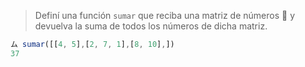 > Definí una función `sumar` que reciba una matriz de números :1234: y devuelva la suma de todos los números de dicha matriz.
>
```javascript
ム sumar([[4, 5],[2, 7, 1],[8, 10],])
37
```
